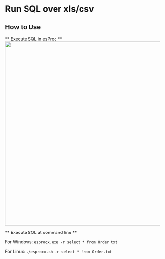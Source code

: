 # Run SQL over xls/csv

## How to Use

** Execute SQL in esProc **
<img src="http://www.raqsoft.com/wp-content/themes/raqsoft2017-en/images/script-over-csv-xls/2.png" width="800" height="600">

** Execute SQL at command line **

For Windows:
```esprocx.exe -r select * from Order.txt```

For Linux:
```./esprocx.sh -r select * from Order.txt```

